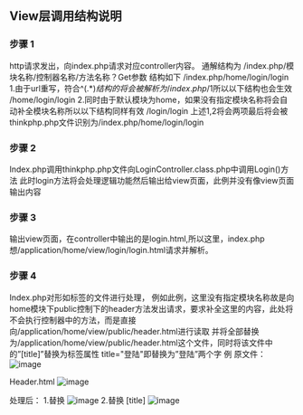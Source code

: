 ## View层调用结构说明
### 步骤 1 
http请求发出，向index.php请求对应controller内容。
通解结构为
/index.php/模块名称/控制器名称/方法名称？Get参数
结构如下
/index.php/home/login/login
1.由于url重写，符合^(.*)$结构的将会被解析为/index.php/$1所以以下结构也会生效
/home/login/login
2.同时由于默认模块为home，如果没有指定模块名称将会自动补全模块名称所以以下结构同样有效
/login/login
上述1,2将会两项最后将会被thinkphp.php文件识别为/index.php/home/login/login

### 步骤 2
Index.php调用thinkphp.php文件向LoginController.class.php中调用Login()方法
此时login方法将会处理逻辑功能然后输出给view页面，此例并没有像view页面输出内容

### 步骤 3 
输出view页面，在controller中输出的是login.html,所以这里，index.php想/application/home/view/login/login.html请求并解析。

### 步骤 4
Index.php对形如<include />标签的文件进行处理，
<include file="Public:header" title="登陆"/>
例如此例，这里没有指定模块名称故是向home模块下public控制下的header方法发出请求，要求补全这里的内容，此处将不会执行控制器中的方法，而是直接向/application/home/view/public/header.html进行读取
并将<include file="Public:header" title="登陆"/>全部替换为/application/home/view/public/header.html这个文件，同时将该文件中的”[title]”替换为标签属性 title="登陆"即替换为”登陆”两个字
例
原文件：
![image](https://github.com/iceprosurface/PostorManagerSystem/tree/v0.4.0/Doc/viewmd/pic1.png)

Header.html
![image](https://github.com/iceprosurface/PostorManagerSystem/tree/v0.4.0/Doc/viewmd/pic2.png)

处理后：
1.替换<include file="Public:header" title="登陆"/>
![image](https://github.com/iceprosurface/PostorManagerSystem/tree/v0.4.0/Doc/viewmd/pic3.png)
2.替换 [title]
![image](https://github.com/iceprosurface/PostorManagerSystem/tree/v0.4.0/Doc/viewmd/pic3.png)
